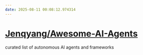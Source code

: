```yaml
---
date: 2025-08-11 00:08:12.974314
---
```


# [Jenqyang/Awesome-AI-Agents](https://github.com/Jenqyang/Awesome-AI-Agents)

curated list of autonomous AI agents and frameworks